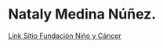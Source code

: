 # Nataly Medina Núñez. 
[Link Sitio Fundación Niño y Cáncer](https://natinu.github.io/sitio-fundacion/) 









